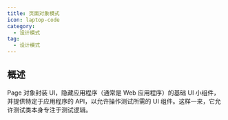 ```yaml
---
title: 页面对象模式
icon: laptop-code
category:
  - 设计模式
tag:
  - 设计模式
---
```


## 概述

Page 对象封装 UI，隐藏应用程序（通常是 Web 应用程序）的基础 UI 小组件，并提供特定于应用程序的 API，以允许操作测试所需的 UI
组件。这样一来，它允许测试类本身专注于测试逻辑。